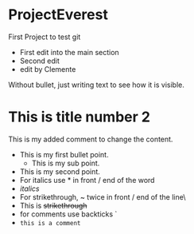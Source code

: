 # ProjectEverest
First Project to test git

- First edit into the main section
- Second edit
- edit by Clemente

Without bullet, just writing text to see how it is visible.

# This is title number 2
This is my added comment to change the content. 

- This is my first bullet point.
  - This is my sub point.
- This is my second point.
- For italics use * in front / end of the word
- *italics* 
- For strikethrough, ~ twice in front / end of the line\
- This is ~~strikethrough~~ 
- for comments use backticks `
- `this is a comment`
